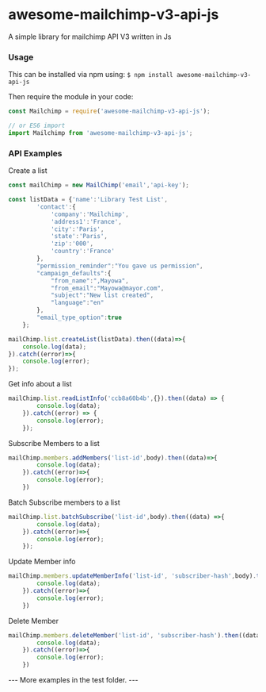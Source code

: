 # awesome-mailchimp-v3-api-js
A simple library for mailchimp API V3 written in Js

### Usage
This can be installed via npm using:
`$ npm install awesome-mailchimp-v3-api-js`

Then require the module in your code:
```js
const Mailchimp = require('awesome-mailchimp-v3-api-js');

// or ES6 import
import Mailchimp from 'awesome-mailchimp-v3-api-js';
```
### API Examples
Create a list
```js
const mailChimp = new MailChimp('email','api-key');

const listData = {'name':'Library Test List',
        'contact':{
            'company':'Mailchimp',
            'address1':'France',
            'city':'Paris',
            'state':'Paris',
            'zip':'000',
            'country':'France'
        },
        "permission_reminder":"You gave us permission",
        "campaign_defaults":{
            "from_name":",Mayowa",
            "from_email":"Mayowa@mayor.com",
            "subject":"New list created",
            "language":"en"
        },
        "email_type_option":true
    };

mailChimp.list.createList(listData).then((data)=>{
    console.log(data);
}).catch((error)=>{
    console.log(error);
});
```
Get info about a list
```js
mailChimp.list.readListInfo('ccb8a60b4b',{}).then((data) => {
        console.log(data);
    }).catch((error) => {
        console.log(error);
    });
```
Subscribe Members to a list
```js
mailChimp.members.addMembers('list-id',body).then((data)=>{
        console.log(data);
    }).catch((error)=>{
        console.log(error);
    })
```
Batch Subscribe members to a list
```js
mailChimp.list.batchSubscribe('list-id',body).then((data) =>{
        console.log(data);
    }).catch((error)=>{
        console.log(error);
    });
```
Update Member info
```js
mailChimp.members.updateMemberInfo('list-id', 'subscriber-hash',body).then((data)=>{
        console.log(data);
    }).catch((error)=>{
        console.log(error);
    })
```
Delete Member
```js
mailChimp.members.deleteMember('list-id', 'subscriber-hash').then((data)=>{
        console.log(data);
    }).catch((error)=>{
        console.log(error);
    })
```

--- More examples in the test folder. ---